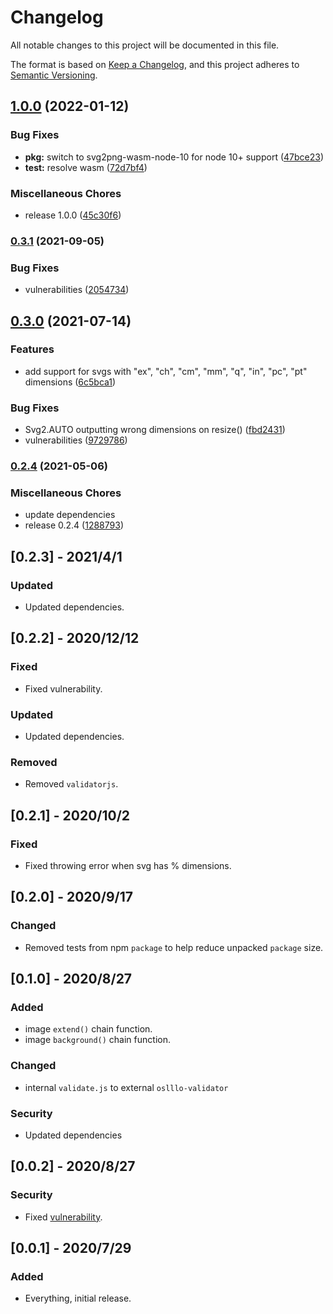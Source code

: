 # Changelog

All notable changes to this project will be documented in this file.

The format is based on [Keep a Changelog](https://keepachangelog.com/en/1.0.0/),
and this project adheres to [Semantic Versioning](https://semver.org/spec/v2.0.0.html).

## [1.0.0](https://www.github.com/oslllo/svg2/compare/v0.3.1...v1.0.0) (2022-01-12)


### Bug Fixes

* **pkg:** switch to svg2png-wasm-node-10 for node 10+ support ([47bce23](https://www.github.com/oslllo/svg2/commit/47bce23d974c0d957119c28738a1c92a1c7a2541))
* **test:** resolve wasm ([72d7bf4](https://www.github.com/oslllo/svg2/commit/72d7bf4d7683a470249a4ec71dee9747b3b8e3aa))


### Miscellaneous Chores

* release 1.0.0 ([45c30f6](https://www.github.com/oslllo/svg2/commit/45c30f60bcc2d67d003c95de4a681b7d9fd09947))

### [0.3.1](https://www.github.com/oslllo/svg2/compare/v0.3.0...v0.3.1) (2021-09-05)


### Bug Fixes

* vulnerabilities ([2054734](https://www.github.com/oslllo/svg2/commit/2054734c151f1373eee47ad9f951bd70237e3a5f))

## [0.3.0](https://www.github.com/oslllo/svg2/compare/v0.2.4...v0.3.0) (2021-07-14)


### Features

* add support for svgs with "ex", "ch", "cm", "mm", "q", "in", "pc", "pt" dimensions ([6c5bca1](https://www.github.com/oslllo/svg2/commit/6c5bca16e8a123ec3d9b821ffed8138e56630778))


### Bug Fixes

* Svg2.AUTO outputting wrong dimensions on resize() ([fbd2431](https://www.github.com/oslllo/svg2/commit/fbd24319de0b9f8a62955809d42a4f433dc70186))
* vulnerabilities ([9729786](https://www.github.com/oslllo/svg2/commit/97297861d21ddafc75b38a004ceea7c449f0a743))

### [0.2.4](https://www.github.com/oslllo/svg2/compare/v0.2.3...v0.2.4) (2021-05-06)


### Miscellaneous Chores

* update dependencies
* release 0.2.4 ([1288793](https://www.github.com/oslllo/svg2/commit/12887938271b92f466bec2de7da94034685aa65b))

## [0.2.3] - 2021/4/1

### Updated

- Updated dependencies.

## [0.2.2] - 2020/12/12

### Fixed

- Fixed vulnerability.

### Updated

- Updated dependencies.

### Removed

- Removed `validatorjs`.

## [0.2.1] - 2020/10/2

### Fixed

- Fixed throwing error when svg has % dimensions.

## [0.2.0] - 2020/9/17

### Changed

- Removed tests from npm `package` to help reduce unpacked `package` size.

## [0.1.0] - 2020/8/27

### Added

- image `extend()` chain function.
- image `background()` chain function.

### Changed

- internal `validate.js` to external `oslllo-validator`

### Security

- Updated dependencies

## [0.0.2] - 2020/8/27

### Security

- Fixed [vulnerability](https://npmjs.com/advisories/1523).

## [0.0.1] - 2020/7/29

### Added

- Everything, initial release.
